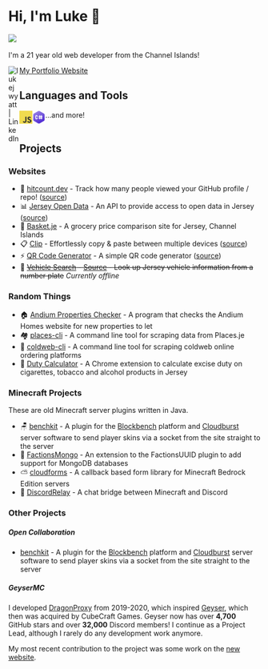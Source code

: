 # Hi, I'm Luke 👋 
![](https://komarev.com/ghpvc/?username=lukeeey&color=blueviolet)  

I'm a 21 year old web developer from the Channel Islands!

[<img align="left" alt="lukejwyatt | LinkedIn" width="22px" src="https://cdn.jsdelivr.net/npm/simple-icons@v3/icons/linkedin.svg" />][linkedin]   [My Portfolio Website](https://glitch.je)  

## Languages and Tools

<img align="left" alt="" width="26px" src="https://glitch.je/images/logos/java.png" />
<img align="left" alt="" width="30px" src="https://glitch.je/images/logos/html5.png" />
<img align="left" alt="" width="20px" src="https://glitch.je/images/logos/css3.png" />
<img align="left" alt="" width="26px" src="https://raw.githubusercontent.com/github/explore/80688e429a7d4ef2fca1e82350fe8e3517d3494d/topics/javascript/javascript.png" />
<img align="left" alt="" width="26px" src="https://raw.githubusercontent.com/github/explore/80688e429a7d4ef2fca1e82350fe8e3517d3494d/topics/csharp/csharp.png" />
<img align="left" alt="" width="20px" src="https://glitch.je/images/logos/typescript.png" />
<img align="left" alt="" width="26px" src="https://glitch.je/images/logos/react.png" />
<img align="left" alt="" width="26px" src="https://glitch.je/images/logos/nextjs.png" />
<img align="left" alt="" width="26px" src="https://glitch.je/images/logos/vscode.png" />
<img align="left" alt="" width="26px" src="https://glitch.je/images/logos/idea.png" />
<img align="left" alt="" width="26px" src="https://glitch.je/images/logos/nodejs.png" />
<img align="left" alt="" width="26px" src="https://glitch.je/images/logos/mysql.png" />
<img align="left" alt="" width="26px" src="https://glitch.je/images/logos/redis.svg" />
...and more!
<br />
<br />

<!-- ![Luke's GitHub Stats](https://github-readme-stats.vercel.app/api?username=lukeeey&show_icons=true&hide=stars,commits&disable_animations=true) -->

## Projects
### Websites
* 👀 [hitcount.dev](https://hitcount.dev) - Track how many people viewed your GitHub profile / repo! ([source](https://github.com/lukeeey/hitcount))
* 📊 [Jersey Open Data](https://data.glitch.je) - An API to provide access to open data in Jersey ([source](https://github.com/glitchjsy/data-frontend))
* 🧺 [Basket.je](https://basket.je) - A grocery price comparison site for Jersey, Channel Islands
* 📋 [Clip](https://clip.glitch.je) - Effortlessly copy & paste between multiple devices ([source](https://github.com/glitchjsy/clip))
* ⚡ [QR Code Generator](https://qrcode.glitch.je) - A simple QR code generator ([source](https://github.com/glitchjsy/qrcode))
* 🚗 ~~[Vehicle Search](https://vehicle-search.glitch.je) - [Source](https://github.com/glitchjsy/vehicle-search) - Look up Jersey vehicle information from a number plate~~ *Currently offline*

### Random Things
* 🏠 [Andium Properties Checker](https://github.com/glitchjsy/andium-checker) - A program that checks the Andium Homes website for new properties to let
* 🏘️ [places-cli](https://github.com/glitchjsy/places-cli) - A command line tool for scraping data from Places.je
* 🥫 [coldweb-cli](https://github.com/glitchjsy/coldweb-cli) - A command line tool for scraping coldweb online ordering platforms
* 🚬 [Duty Calculator](https://github.com/glitchjsy/duty-calculator) - A Chrome extension to calculate excise duty on cigarettes, tobacco and alcohol products in Jersey

### Minecraft Projects
These are old Minecraft server plugins written in Java.
* 🪑 [benchkit](https://github.com/opencollab-incubator/benchkit) - A plugin for the [Blockbench](https://www.blockbench.net) platform and [Cloudburst](https://github.com/CloudburstMC/Cloudburst) server software to send player skins via a socket from the site straight to the server
* 🏰 [FactionsMongo](https://github.com/lukeeey/FactionsMongo) - An extension to the FactionsUUID plugin to add support for MongoDB databases
* ⛅ [cloudforms](https://github.com/lukeeey/cloudforms) - A callback based form library for Minecraft Bedrock Edition servers
* 🏃 [DiscordRelay](https://github.com/lukeeey/DiscordRelay) - A chat bridge between Minecraft and Discord

### Other Projects
##### Open Collaboration
* [benchkit](https://github.com/opencollab-incubator/benchkit) - A plugin for the [Blockbench](https://www.blockbench.net) platform and [Cloudburst](https://github.com/CloudburstMC/Cloudburst) server software to send player skins via a socket from the site straight to the server

##### GeyserMC
I developed [DragonProxy][dragonproxy] from 2019-2020, which inspired [Geyser][geyser], which then was acquired by CubeCraft Games. Geyser now has over **4,700** GitHub stars and over **32,000** Discord members! I continue as a Project Lead, although I rarely do any development work anymore.

My most recent contribution to the project was some work on the [new website](https://geysermc.org).

<!--[![DeathView Card](https://github-readme-stats.vercel.app/api/pin/?username=lukeeey&repo=DeathView&show_owner=true)](https://github.com/lukeeey/DeathView)-->

[linkedin]: https://www.linkedin.com/in/lukejwyatt
[dragonproxy]: https://github.com/DragonetMC/DragonProxy
[geyser]: https://github.com/GeyserMC/Geyser
